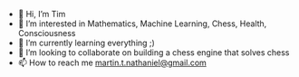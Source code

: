 - 👋 Hi, I’m Tim
- 👀 I’m interested in Mathematics, Machine Learning, Chess, Health, Consciousness
- 🌱 I’m currently learning everything ;)
- 💞️ I’m looking to collaborate on building a chess engine that solves chess
- 📫 How to reach me martin.t.nathaniel@gmail.com

<!---
Tim2107/Tim2107 is a ✨ special ✨ repository because its `README.md` (this file) appears on your GitHub profile.
You can click the Preview link to take a look at your changes.
--->
